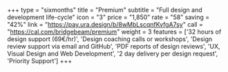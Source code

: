 +++
type = "sixmonths"
title = "Premium"
subtitle = "Full design and development life-cycle"
icon = "3"
price = "1,850"
rate = "58"
saving = "42%"
link = "https://pay.ura.design/b/8wMbLscqnfKvfgA7sy"
call = "https://cal.com/bridgebeam/premium"
weight = 3
features = ['32 hours of design support (69€/hr)', 'Design coaching calls or workshops', 'Design review support via email and GitHub', 'PDF reports of design reviews', 'UX, Visual Design and Web Development', '2 day delivery per design request', 'Priority Support']
+++